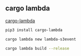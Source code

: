 ## cargo lambda

[cargo-lambda](https://github.com/cargo-lambda/cargo-lambda)

```sh
pip3 install cargo-lambda

cargo lambda new lambda-s3event

cargo lambda build --release
```
